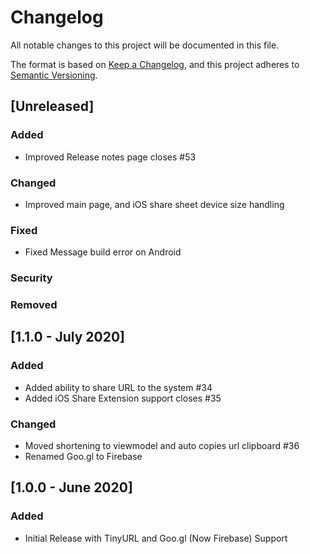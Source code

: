 # Changelog
All notable changes to this project will be documented in this file.

The format is based on [Keep a Changelog](https://keepachangelog.com/en/1.0.0/),
and this project adheres to [Semantic Versioning](https://semver.org/spec/v2.0.0.html).

## [Unreleased]
### Added
- Improved Release notes page closes #53
### Changed
- Improved main page, and iOS share sheet device size handling
### Fixed
- Fixed Message build error on Android
### Security
### Removed

## [1.1.0 - July 2020]
### Added
- Added ability to share URL to the system #34
- Added iOS Share Extension support closes #35
### Changed
- Moved shortening to viewmodel and auto copies url clipboard #36
- Renamed Goo.gl to Firebase

## [1.0.0 - June 2020]
### Added
- Initial Release with TinyURL and Goo.gl (Now Firebase) Support

